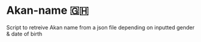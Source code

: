 # Akan-name 🇬🇭
Script to retreive Akan name from a json file depending on inputted gender &amp; date of birth
